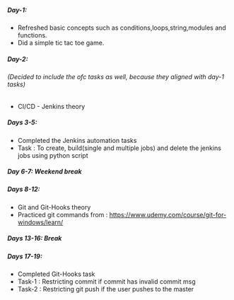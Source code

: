 ##### Day-1:
- Refreshed basic concepts such as conditions,loops,string,modules and functions.
- Did a simple tic tac toe game.

##### Day-2: 
###### (Decided to include the ofc tasks as well, because they aligned with day-1 tasks)
- CI/CD - Jenkins theory 

##### Days 3-5:
- Completed the Jenkins automation tasks
- Task : To create, build(single and multiple jobs) and delete the jenkins jobs using python script

##### Day 6-7: Weekend break

##### Days 8-12:
- Git and Git-Hooks theory
- Practiced git commands from : https://www.udemy.com/course/git-for-windows/learn/

##### Days 13-16: Break

##### Days 17-19:
- Completed Git-Hooks task
- Task-1 : Restricting commit if commit has invalid commit msg
- Task-2 : Restricting git push if the user pushes to the master
